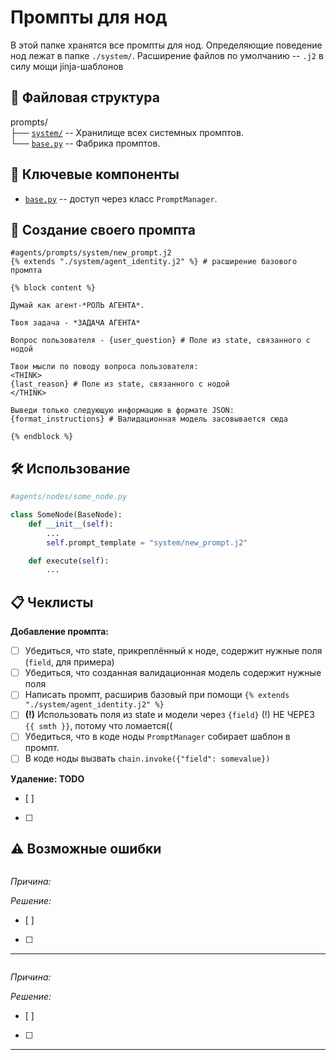 # Промпты для нод
В этой папке хранятся все промпты для нод. Определяющие поведение нод лежат в папке `./system/`. Расширение файлов по умолчанию -- `.j2` в силу мощи jinja-шаблонов

## 📁 Файловая структура
prompts/\
├── [`system/`](system/) -- Хранилище всех системных промптов.\
└── [`base.py`](base.py) -- Фабрика промптов.

## 🧩 Ключевые компоненты
- [`base.py`](base.py) -- доступ через класс `PromptManager`.

## 🎨 Создание своего промпта
```jinja
#agents/prompts/system/new_prompt.j2
{% extends "./system/agent_identity.j2" %} # расширение базового промпта

{% block content %}

Думай как агент-*РОЛЬ АГЕНТА*.

Твоя задача - *ЗАДАЧА АГЕНТА*

Вопрос пользователя - {user_question} # Поле из state, связанного с нодой

Твои мысли по поводу вопроса пользователя:
<THINK>
{last_reason} # Поле из state, связанного с нодой
</THINK>

Выведи только следующую информацию в формате JSON:
{format_instructions} # Валидационная модель засовывается сюда

{% endblock %}
```
## 🛠️ Использование
```python
#agents/nodes/some_node.py

class SomeNode(BaseNode):
    def __init__(self):
        ...
        self.prompt_template = "system/new_prompt.j2"

    def execute(self):
        ...

```

## 📋 Чеклисты

**Добавление промпта:**
- [ ] Убедиться, что state, прикреплённый к ноде, содержит нужные поля (`field`, для примера)
- [ ] Убедиться, что созданная валидационная модель содержит нужные поля
- [ ] Написать промпт, расширив базовый при помощи `{% extends "./system/agent_identity.j2" %}`
- [ ] __(!)__ Использовать поля из state и модели через `{field}` (!) НЕ ЧЕРЕЗ `{{ smth }}`, потому что ломается((
- [ ] Убедиться, что в коде ноды `PromptManager` собирает шаблон в промпт.
- [ ] В коде ноды вызвать `chain.invoke({"field": somevalue})`

**Удаление: TODO**
- [ ]
- [ ]

## ⚠️ Возможные ошибки

```bash

```
_Причина:_

_Решение:_
- [ ]
- [ ]
---

```bash

```
_Причина:_

_Решение:_
- [ ]
- [ ]
---

